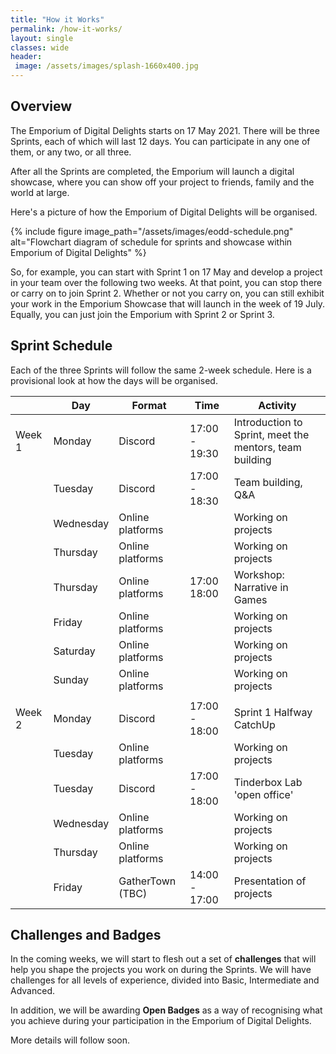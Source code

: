 ```yaml
---
title: "How it Works"
permalink: /how-it-works/
layout: single
classes: wide
header:
 image: /assets/images/splash-1660x400.jpg
---
```


## Overview
The Emporium of Digital Delights starts on 17 May 2021. There will be three Sprints, each of which will last 12 days. You can participate in any one of them, or any two, or all three. 

After all the Sprints are completed, the Emporium will launch a digital showcase, where you can show off your project to friends, family and the world at large.

Here's a picture of how the Emporium of Digital Delights will be organised. 

{% include figure image_path="/assets/images/eodd-schedule.png" alt="Flowchart diagram of schedule for sprints and showcase within Emporium of Digital Delights" %}

So, for example, you can start with Sprint 1 on 17 May and develop a project in your team over the following two weeks. At that point, you can stop there or carry on to join Sprint 2. Whether or not you carry on, you can still exhibit your work in the Emporium Showcase that will launch in the week of 19 July. Equally, you can just join the Emporium with Sprint 2 or Sprint 3.

## Sprint Schedule

Each of the three Sprints will follow the same 2-week schedule. Here is a provisional look at how the days will be organised.

|        | Day       | Format           | Time          | Activity                                                |
|--------|-----------|------------------|---------------|---------------------------------------------------------|
| Week 1 | Monday    | Discord          | 17:00 - 19:30 | Introduction to Sprint, meet the mentors, team building |
|        | Tuesday   | Discord          | 17:00 - 18:30 | Team building, Q&A                                      |
|        | Wednesday | Online platforms |               | Working on projects                                     |
|        | Thursday  | Online platforms |               | Working on projects                                     |
|        | Thursday  | Online platforms | 17:00  18:00  | Workshop: Narrative in Games                            |
|        | Friday    | Online platforms |               | Working on projects                                     |
|        | Saturday  | Online platforms |               | Working on projects                                     |
|        | Sunday    | Online platforms |               | Working on projects                                     |
|        |           |                  |               |                                                         |
| Week 2 | Monday    | Discord          | 17:00 - 18:00 | Sprint 1 Halfway CatchUp                                |
|        | Tuesday   | Online platforms |               | Working on projects                                     |
|        | Tuesday   | Discord          | 17:00 - 18:00 | Tinderbox Lab 'open office'                             |
|        | Wednesday | Online platforms |               | Working on projects                                     |
|        | Thursday  | Online platforms |               | Working on projects                                     |
|        | Friday    | GatherTown (TBC) | 14:00 - 17:00 | Presentation of projects                                |





## Challenges and Badges

In the coming weeks, we will start to flesh out a set of **challenges** that will help you shape the projects you work on during the Sprints. We will have challenges for all levels of experience, divided into Basic, Intermediate and Advanced.

In addition, we will be awarding **Open Badges** as a way of recognising what you achieve during your participation in the Emporium of Digital Delights.

More details will follow soon.